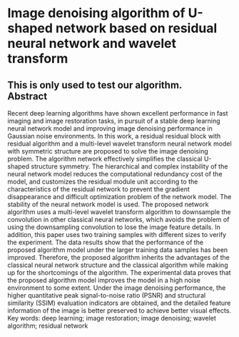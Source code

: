 
Image denoising algorithm of U-shaped network based on residual neural network and wavelet transform
====
This is only used to test our algorithm.
<br>Abstract
----
Recent deep learning algorithms have shown excellent performance in fast imaging and image restoration tasks, in pursuit of a stable deep learning neural network model and improving image denoising performance in Gaussian noise environments. In this work, a residual residual block with residual algorithm and a multi-level wavelet transform neural network model with symmetric structure are proposed to solve the image denoising problem. The algorithm network effectively simplifies the classical U-shaped structure symmetry. The hierarchical and complex instability of the neural network model reduces the computational redundancy cost of the model, and customizes the residual module unit according to the characteristics of the residual network to prevent the gradient disappearance and difficult optimization problem of the network model. The stability of the neural network model is used. The proposed network algorithm uses a multi-level wavelet transform algorithm to downsample the convolution in other classical neural networks, which avoids the problem of using the downsampling convolution to lose the image feature details. In addition, this paper uses two training samples with different sizes to verify the experiment. The data results show that the performance of the proposed algorithm model under the larger training data samples has been improved. Therefore, the proposed algorithm inherits the advantages of the classical neural network structure and the classical algorithm while making up for the shortcomings of the algorithm. The experimental data proves that the proposed algorithm model improves the model in a high noise environment to some extent. Under the image denoising performance, the higher quantitative peak signal-to-noise ratio (PSNR) and structural similarity (SSIM) evaluation indicators are obtained, and the detailed feature information of the image is better preserved to achieve better visual effects.
<br>Key words: deep learning; image restoration; image denoising; wavelet algorithm; residual network


